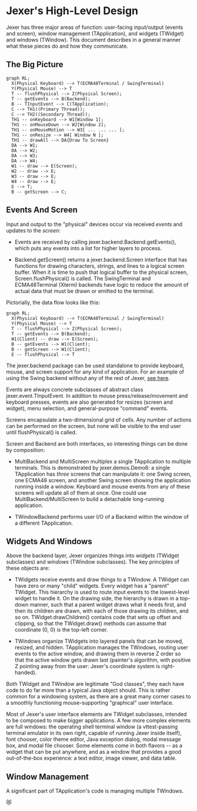 Jexer's High-Level Design
=========================

Jexer has three major areas of function: user-facing input/output (events and screen), window management (TApplication), and widgets (TWidget) and windows (TWindow).  This document describes in a general manner what these pieces do and how they communicate.

The Big Picture
---------------

```mermaid
graph RL;
  X(Physical Keyboard) --> T(ECMA48Terminal / SwingTerminal)
  Y(Physical Mouse) --> T
  T -- flushPhysical --> Z(Physical Screen);
  T -- getEvents --> B(Backend);
  B -- TInputEvent --> C(TApplication);
  C --> TH1((Primary Thread));
  C --> TH2((Secondary Thread));
  TH1 -- onKeyboard --> W1[Window 1];
  TH1 -- onMouseDown --> W2[Window 2];
  TH1 -- onMouseMotion --> W3[ ... ... ... ];
  TH1 -- onResize --> W4[ Window N ];
  TH1 -- drawAll --> DA{Draw To Screen}
  DA --> W1;
  DA --> W2;
  DA --> W3;
  DA --> W4;
  W1 -- draw --> E(Screen);
  W2 -- draw --> E;
  W3 -- draw --> E;
  W4 -- draw --> E;
  E --> T;
  B -- getScreen --> C;
```

Events And Screen
-----------------

Input and output to the "physical" devices occur via received *events* and updates to the *screen*:

* Events are received by calling jexer.backend.Backend.getEvents(), which puts any events into a list for higher layers to process.

* Backend.getScreen() returns a jexer.backend.Screen interface that has functions for drawing characters, strings, and lines to a logical screen buffer.  When it is time to push that logical buffer to the physical screen, Screen.flushPhysical() is called.  The SwingTerminal and ECMA48Terminal (Xterm) backends have logic to reduce the amount of actual data that must be drawn or emitted to the terminal.

Pictorially, the data flow looks like this:

```mermaid
graph RL;
  X(Physical Keyboard) --> T(ECMA48Terminal / SwingTerminal)
  Y(Physical Mouse) --> T
  T -- flushPhysical --> Z(Physical Screen);
  T -- getEvents --> B(Backend);
  W1(Client) -- draw --> E(Screen);
  B -- getEvents --> W1(Client);
  B -- getScreen --> W1(Client);
  E -- flushPhysical --> T
```

The jexer.backend package can be used standalone to provide keyboard, mouse, and screen support for any kind of application.  For an example of using the Swing backend without any of the rest of Jexer, [see here](https://gitlab.com/klamonte/jermit/blob/master/src/jermit/ui/qodem/QodemUI.java).

Events are always concrete subclasses of abstract class jexer.event.TInputEvent.  In addition to mouse press/release/movement and keyboard presses, events are also generated for resizes (screen and widget), menu selection, and general-purpose "command" events.

Screens encapsulate a two-dimensional grid of cells.  Any number of actions can be performed on the screen, but none will be visible to the end user until flushPhysical() is called.

Screen and Backend are both interfaces, so interesting things can be done by composition:

* MultiBackend and MultiScreen multiplex a single TApplication to multiple terminals.  This is demonstrated by jexer.demos.Demo6: a single TApplication has *three* screens that can manipulate it: one Swing screen, one ECMA48 screen, and another Swing screen showing the application running inside a window.  Keyboard and mouse events from any of these screens will update all of them at once.  One could use MultiBackend/MultiScreen to build a detachable long-running application.

* TWindowBackend performs user I/O of a Backend within the window of a different TApplication.

Widgets And Windows
-------------------

Above the backend layer, Jexer organizes things into *widgets* (TWidget subclasses) and *windows* (TWindow subclasses).  The key principles of these objects are:

* TWidgets receive events and draw things to a TWindow.  A TWidget can have zero or many "child" widgets.  Every widget has a "parent" TWidget.  This hierarchy is used to route input events to the lowest-level widget to handle it.  On the drawing side, the hierarchy is drawn in a top-down manner, such that a parent widget draws what it needs first, and then its children are drawn, with each of those drawing its children, and so on.  TWidget.drawChildren() contains code that sets up offset and clipping, so that the TWidget.draw() methods can assume that coordinate (0, 0) is the top-left corner.

* TWindows organize TWidgets into layered panels that can be moved, resized, and hidden.  TApplication manages the TWindows, routing user events to the active window, and drawing them in reverse Z order so that the active window gets drawn last (painter's algorithm, with positive Z pointing away from the user: Jexer's coordinate system is right-handed).

Both TWidget and TWindow are legitimate "God classes", they each have code to do far more than a typical Java object should.  This is rather common for a windowing system, as there are a great many corner cases to a smoothly functioning mouse-supporting "graphical" user interface.

Most of Jexer's user interface elements are TWidget subclasses, intended to be composed to make bigger applications.  A few more complex elements are full windows: the operating shell terminal window (a vttest-passing terminal emulator in its own right, capable of running Jexer inside itself), font chooser, color theme editor, Java exception dialog, modal message box, and modal file chooser.  Some elements come in both flavors -- as a widget that can be put anywhere, and as a window that provides a good out-of-the-box experience: a text editor, image viewer, and data table.

Window Management
-----------------

A significant part of TApplication's code is managing multiple TWindows.

😻